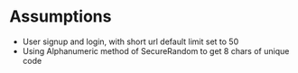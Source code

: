 # Assumptions

- User signup and login, with short url default limit set to 50
- Using Alphanumeric method of SecureRandom to get 8 chars of unique code
